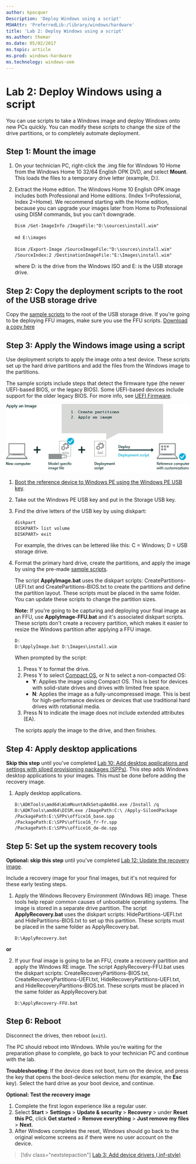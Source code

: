 ```yaml
---
author: kpacquer
Description: 'Deploy Windows using a script'
MSHAttr: 'PreferredLib:/library/windows/hardware'
title: 'Lab 2: Deploy Windows using a script'
ms.author: themar
ms.date: 05/02/2017
ms.topic: article
ms.prod: windows-hardware
ms.technology: windows-oem
---
```


# Lab 2: Deploy Windows using a script

You can use scripts to take a Windows image and deploy Windows onto new PCs quickly. You can modify these scripts to change the size of the drive partitions, or to completely automate deployment. 

## <span id="Get_the_image"></span>Step 1: Mount the image

1.  On your technician PC, right-click the .img file for Windows 10 Home from the Windows Home 10 32/64 English OPK DVD, and select **Mount**. This loads the files to a temporary drive letter (example, D:).

2.  Extract the Home edition. The Windows Home 10 English OPK image includes both  Professional and Home editions. (Index 1=Professional, Index 2=Home). We recommend starting with the Home edition, because you can upgrade your images later from Home to Professional using DISM commands, but you can't downgrade. 

    ```
    Dism /Get-ImageInfo /ImageFile:"D:\sources\install.wim"

    md E:\images

    Dism /Export-Image /SourceImageFile:"D:\sources\install.wim" /SourceIndex:2 /DestinationImageFile:"E:\Images\install.wim"
	```

	where D: is the drive from the Windows ISO and E: is the USB storage drive. 

## <span id="Copy_the_deployment_scripts"></span>Step 2: Copy the deployment scripts to the root of the USB storage drive

Copy the [sample scripts](windows-deployment-sample-scripts-sxs.md) to the root of the USB storage drive. If you're going to be deploying FFU images, make sure you use the FFU scripts.
[Download a copy here](http://go.microsoft.com/fwlink/p/?LinkId=800657)

## <span id="Apply_the_image"></span>Step 3: Apply the Windows image using a script

Use deployment scripts to apply the image onto a test device. These scripts set up the hard drive partitions and add the files from the Windows image to the partitions.

The sample scripts include steps that detect the firmware type (the newer UEFI-based BIOS, or the legacy BIOS). Some UEFI-based devices include support for the older legacy BIOS. For more info, see [UEFI Firmware](http://go.microsoft.com/fwlink/?LinkId=526945).

![Image shows that to create a reference computer with customizations, you need a new PC, an image file, and a deployment script.](images/dep-win8-sxs-createdeploymentscript.jpg)

1.  [Boot the reference device to Windows PE using the Windows PE USB key](install-windows-pe-sxs.md).

2.  Take out the Windows PE USB key and put in the Storage USB key.
	
3.  Find the drive letters of the USB key by using diskpart:

    ```
    diskpart
    DISKPART> list volume
    DISKPART> exit
    ```

    For example, the drives can be lettered like this: C = Windows; D = USB storage drive.

4.  Format the primary hard drive, create the partitions, and apply the image by using the pre-made [sample scripts](windows-deployment-sample-scripts-sxs.md). 

    The script **ApplyImage.bat** uses the diskpart scripts: CreatePartitions-UEFI.txt and CreatePartitions-BIOS.txt to create the partitions and define the partition layout. These scripts must be placed in the same folder. You can update these scripts to change the partition sizes.
    
    **Note:** If you're going to be capturing and deploying your final image as an FFU, use **ApplyImage-FFU.bat** and it's associated diskpart scripts. These scripts don't create a recovery partition, which makes it easier to resize the Windows partition after applying a FFU image.
    ```
    D:
    D:\ApplyImage.bat D:\Images\install.wim
    ```

    When prompted by the script: 
    
    1.  Press Y to format the drive.
    2.  Press Y to select [Compact OS](compact-os.md), or N to select a non-compacted OS:
        -   **Y**: Applies the image using Compact OS. This is best for devices with solid-state drives and drives with limited free space.
        -   **N**: Applies the image as a fully-uncompressed image. This is best for high-performance devices or devices that use traditional hard drives with rotational media.
    3.  Press N to indicate the image does not include extended attributes (EA).

    The scripts apply the image to the drive, and then finishes.
	
## <span id="Apply_desktop_applications"></span>Step 4: Apply desktop applications

**Skip this step** until you've completed [Lab 10: Add desktop applications and settings with siloed provisioning packages (SPPs)](add-desktop-apps-with-spps-sxs.md). This step adds Windows desktop applications to your images. This must be done before adding the recovery image.

1.  Apply desktop applications.

    ```
    D:\ADKTools\amd64\WimMountAdkSetupAmd64.exe /Install /q
    D:\ADKTools\amd64\DISM.exe /ImagePath:C:\ /Apply-SiloedPackage /PackagePath:E:\SPPs\office16_base.spp /PackagePath:E:\SPPs\office16_fr-fr.spp /PackagePath:E:\SPPs\office16_de-de.spp
	```

## <span id="Apply_the_recovery_image"></span>Step 5: Set up the system recovery tools

**Optional: skip this step** until you've completed [Lab 12: Update the recovery image](update-the-recovery-image.md). 

Include a recovery image for your final images, but it's not required for these early testing steps. 

1.  Apply the Windows Recovery Environment (Windows RE) image. These tools help repair common causes of unbootable operating systems. The image is stored in a separate drive partition. The script **ApplyRecovery.bat** uses the diskpart scripts: HidePartitions-UEFI.txt and HidePartitions-BIOS.txt to set up this partition. These scripts must be placed in the same folder as ApplyRecovery.bat.

	```
	D:\ApplyRecovery.bat
	```
**or**

2. If your final image is going to be an FFU, create a recovery partition and apply the Windows RE image. The script ApplyRecovery-FFU.bat uses the diskpart scripts: CreateRecoveryPartitions-BIOS.txt, CreateRecoveryPartitions-UEFI.txt, HideRecoveryPartitions-UEFI.txt, and HideRecoveryPartitions-BIOS.txt. These scripts must be placed in the same folder as ApplyRecovery.bat

    ```
    D:\ApplyRecovery-FFU.bat
    ```

## <span id="Reboot"></span>Step 6: Reboot

Disconnect the drives, then reboot (`exit`).

The PC should reboot into Windows. While you’re waiting for the preparation phase to complete, go back to your technician PC and continue with the lab.

**Troubleshooting**: If the device does not boot, turn on the device, and press the key that opens the boot-device selection menu (for example, the **Esc** key). Select the hard drive as your boot device, and continue.

**Optional: Test the recovery image**
1.  Complete the first logon experience like a regular user.
2.  Select **Start** &gt; **Settings** &gt; **Update & security** &gt; **Recovery** &gt; under **Reset this PC**, click **Get started** > **Remove everything** > **Just remove my files** > **Next**.
3.  After Windows completes the reset,  Windows should go back to the original welcome screens as if there were no user account on the device.

> [!div class="nextstepaction"]
> [Lab 3: Add device drivers (.inf-style)](add-device-drivers.md)

